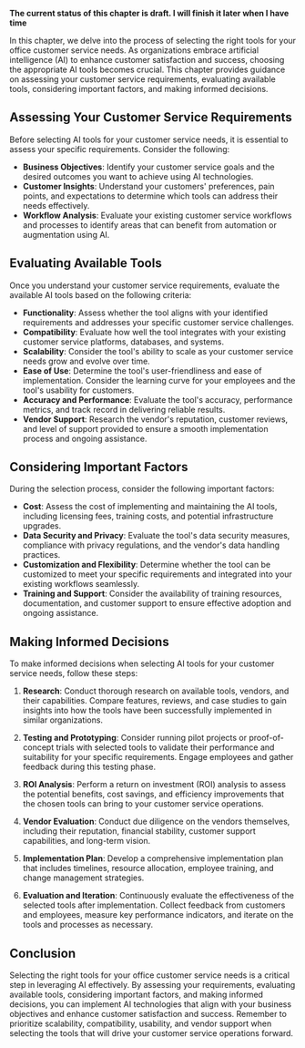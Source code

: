 **The current status of this chapter is draft. I will finish it later when I have time**

In this chapter, we delve into the process of selecting the right tools for your office customer service needs. As organizations embrace artificial intelligence (AI) to enhance customer satisfaction and success, choosing the appropriate AI tools becomes crucial. This chapter provides guidance on assessing your customer service requirements, evaluating available tools, considering important factors, and making informed decisions.

Assessing Your Customer Service Requirements
--------------------------------------------

Before selecting AI tools for your customer service needs, it is essential to assess your specific requirements. Consider the following:

* **Business Objectives**: Identify your customer service goals and the desired outcomes you want to achieve using AI technologies.
* **Customer Insights**: Understand your customers' preferences, pain points, and expectations to determine which tools can address their needs effectively.
* **Workflow Analysis**: Evaluate your existing customer service workflows and processes to identify areas that can benefit from automation or augmentation using AI.

Evaluating Available Tools
--------------------------

Once you understand your customer service requirements, evaluate the available AI tools based on the following criteria:

* **Functionality**: Assess whether the tool aligns with your identified requirements and addresses your specific customer service challenges.
* **Compatibility**: Evaluate how well the tool integrates with your existing customer service platforms, databases, and systems.
* **Scalability**: Consider the tool's ability to scale as your customer service needs grow and evolve over time.
* **Ease of Use**: Determine the tool's user-friendliness and ease of implementation. Consider the learning curve for your employees and the tool's usability for customers.
* **Accuracy and Performance**: Evaluate the tool's accuracy, performance metrics, and track record in delivering reliable results.
* **Vendor Support**: Research the vendor's reputation, customer reviews, and level of support provided to ensure a smooth implementation process and ongoing assistance.

Considering Important Factors
-----------------------------

During the selection process, consider the following important factors:

* **Cost**: Assess the cost of implementing and maintaining the AI tools, including licensing fees, training costs, and potential infrastructure upgrades.
* **Data Security and Privacy**: Evaluate the tool's data security measures, compliance with privacy regulations, and the vendor's data handling practices.
* **Customization and Flexibility**: Determine whether the tool can be customized to meet your specific requirements and integrated into your existing workflows seamlessly.
* **Training and Support**: Consider the availability of training resources, documentation, and customer support to ensure effective adoption and ongoing assistance.

Making Informed Decisions
-------------------------

To make informed decisions when selecting AI tools for your customer service needs, follow these steps:

1. **Research**: Conduct thorough research on available tools, vendors, and their capabilities. Compare features, reviews, and case studies to gain insights into how the tools have been successfully implemented in similar organizations.

2. **Testing and Prototyping**: Consider running pilot projects or proof-of-concept trials with selected tools to validate their performance and suitability for your specific requirements. Engage employees and gather feedback during this testing phase.

3. **ROI Analysis**: Perform a return on investment (ROI) analysis to assess the potential benefits, cost savings, and efficiency improvements that the chosen tools can bring to your customer service operations.

4. **Vendor Evaluation**: Conduct due diligence on the vendors themselves, including their reputation, financial stability, customer support capabilities, and long-term vision.

5. **Implementation Plan**: Develop a comprehensive implementation plan that includes timelines, resource allocation, employee training, and change management strategies.

6. **Evaluation and Iteration**: Continuously evaluate the effectiveness of the selected tools after implementation. Collect feedback from customers and employees, measure key performance indicators, and iterate on the tools and processes as necessary.

Conclusion
----------

Selecting the right tools for your office customer service needs is a critical step in leveraging AI effectively. By assessing your requirements, evaluating available tools, considering important factors, and making informed decisions, you can implement AI technologies that align with your business objectives and enhance customer satisfaction and success. Remember to prioritize scalability, compatibility, usability, and vendor support when selecting the tools that will drive your customer service operations forward.
